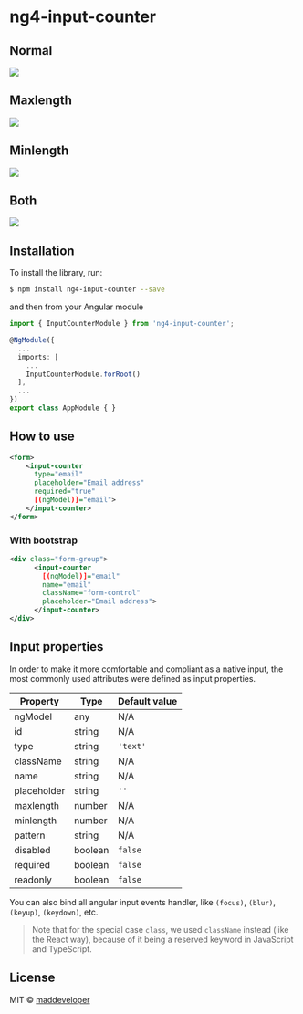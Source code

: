 # ng4-input-counter

## Normal

![](http://g.recordit.co/VtQnGdw6eX.gif)

## Maxlength

![](http://g.recordit.co/KAVkmjZBxO.gif)

## Minlength

![](http://g.recordit.co/Ww5C5R8B4Z.gif)

## Both

![](http://g.recordit.co/5XUR8OArww.gif)

## Installation

To install the library, run:

```bash
$ npm install ng4-input-counter --save
```

and then from your Angular module

```typescript
import { InputCounterModule } from 'ng4-input-counter';

@NgModule({
  ...
  imports: [
    ...
    InputCounterModule.forRoot()
  ],
  ...
})
export class AppModule { }
```

## How to use

```xml
<form>
    <input-counter 
      type="email" 
      placeholder="Email address" 
      required="true"
      [(ngModel)]="email">
    </input-counter>
</form>
```

### With bootstrap

```xml
<div class="form-group">
      <input-counter 
        [(ngModel)]="email" 
        name="email" 
        className="form-control" 
        placeholder="Email address">
      </input-counter>
</div>
```

## Input properties

In order to make it more comfortable and compliant as a native input, the most commonly used attributes were defined as input properties.

Property | Type | Default value
------------ | ------------------------- | -------------
ngModel | any | N/A
id | string | N/A
type | string | `'text'`
className | string | N/A
name | string | N/A
placeholder | string | `''`
maxlength | number | N/A
minlength | number | N/A
pattern | string | N/A
disabled | boolean | `false`
required | boolean | `false`
readonly | boolean | `false`

You can also bind all angular input events handler, like `(focus)`, `(blur)`, `(keyup)`, `(keydown)`, etc.

> Note that for the special case `class`, we used `className` instead (like the React way), because of it being a reserved keyword in JavaScript and TypeScript.

## License

MIT © [maddeveloper](https://github.com/MadDeveloper)